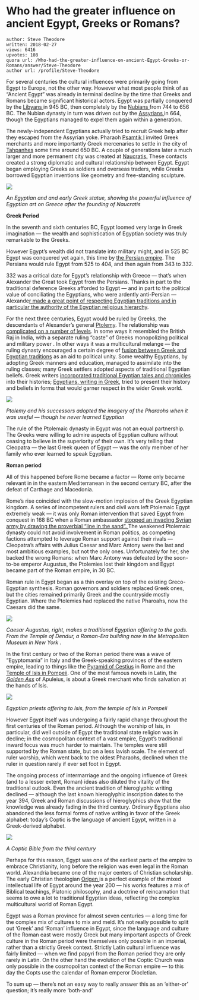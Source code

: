 # Who had the greater influence on ancient Egypt, Greeks or Romans?

	author: Steve Theodore
	written: 2018-02-27
	views: 6416
	upvotes: 108
	quora url: /Who-had-the-greater-influence-on-ancient-Egypt-Greeks-or-Romans/answer/Steve-Theodore
	author url: /profile/Steve-Theodore


For several centuries the cultural influences were primarily going from Egypt to Europe, not the other way. However what most people think of as “Ancient Egypt” was already in terminal decline by the time that Greeks and Romans became significant historical actors. Egypt was partially conquered by the [Libyans ](https://en.wikipedia.org/wiki/Twenty-second_Dynasty_of_Egypt)in 945 BC, then completely by the [Nubians ](https://en.wikipedia.org/wiki/Twenty-fifth_Dynasty_of_Egypt)from 744 to 656 BC. The Nubian dynasty in turn was driven out by the [Assyrians ](https://en.wikipedia.org/wiki/Twenty-sixth_Dynasty_of_Egypt)in 664, though the Egyptians managed to expel them again within a generation.

The newly-independent Egyptians actually tried to recruit Greek help after they escaped from the Assyrian yoke. Pharaoh [Psamtik I](https://en.wikipedia.org/wiki/Psamtik_I) invited Greek merchants and more importantly Greek mercenaries to settle in the city of [Tahpanhes](https://en.wikipedia.org/wiki/Tahpanhes) some time around 650 BC. A couple of generations later a much larger and more permanent city was created at [Naucratis.](https://en.wikipedia.org/wiki/Naucratis) These contacts created a strong diplomatic and cultural relationship between Egypt. Egypt began employing Greeks as soldiers and overseas traders, while Greeks borrowed Egyptian inventions like geometry and free-standing sculpture.

![](https://qph.fs.quoracdn.net/main-qimg-8a2e25c182aadbf1ba0c2cb32d4701a4)

_An Egyptian and and early Greek statue, showing the powerful influence of Egyptian art on Greece after the founding of Naucratis_ 

__Greek Period__ 

In the seventh and sixth centuries BC, Egypt loomed very large in Greek imagination — the wealth and sophistication of Egyptian society was truly remarkable to the Greeks.

However Egypt’s wealth did not translate into military might, and in 525 BC Egypt was conquered yet again, this time by [the Persian empire](https://en.wikipedia.org/wiki/Twenty-seventh_Dynasty_of_Egypt). The Persians would rule Egypt from 525 to 404, and then again from 343 to 332.

332 was a critical date for Egypt’s relationship with Greece — that’s when Alexander the Great took Egypt from the Persians. Thanks in part to the traditional deference Greeks afforded to Egypt — and in part to the political value of conciliating the Egyptians, who were ardently anti-Persian — Alexande[r made a great point of respecting Egyptian traditions and in particular the authority of the Egyptian religious hierarchy](https://www.quora.com/Why-did-Alexander-have-to-make-the-long-journey-to-Siwa-which-is-out-of-his-way-to-Persia-How-can-he-know-the-outcome-if-he-just-improvised).

For the next three centuries, Egypt would be ruled by Greeks, the descendants of Alexander’s general [Ptolemy](https://en.wikipedia.org/wiki/Ptolemy_I_Soter). The relationship was [complicated on a number of levels](https://www.quora.com/How-did-Ancient-Egyptians-view-themselves-after-centuries-of-Hellenisation). In some ways it resembled the British Raj in India, with a separate ruling “caste” of Greeks monopolizing political and military power . In other ways it was a multicultural melange — the ruling dynasty encouraged a certain degree of [fusion between Greek and Egyptian traditions](https://www.quora.com/What-religion-did-the-Ptolemaic-dynasty-of-Egypt-follow) as an aid to political unity. Some wealthy Egyptians, by adopting Greek manners and education, managed to assimilate into the ruling classes; many Greek settlers adopted aspects of traditional Egyptian beliefs. Greek writers [incorporated traditional Egyptian tales and chronicles](http://penelope.uchicago.edu/Thayer/E/Roman/Texts/Diodorus_Siculus/1A*.html) into their histories; [Egyptians, writing in Greek](https://en.wikipedia.org/wiki/Manetho), tried to present their history and beliefs in forms that would garner respect in the wider Greek world.

![](https://qph.fs.quoracdn.net/main-qimg-519033edd7ed7e75250c7b0fa1715885)

_Ptolemy and his successors adopted the imagery of the Pharaohs when it was useful — though he never learned Egyptian_ 

The rule of the Ptolemaic dynasty in Egypt was not an equal partnership. The Greeks were willing to admire aspects of Egyptian culture without ceasing to believe in the superiority of their own. It’s very telling that Cleopatra — the last Greek queen of Egypt — was the only member of her family who ever learned to speak Egyptian.

__Roman period__ 

All of this happened before Rome became a factor — Rome only became relevant in in the eastern Mediterranean in the second century BC, after the defeat of Carthage and Macedonia.

Rome’s rise coincided with the slow-motion implosion of the Greek Egyptian kingdom. A series of incompetent rulers and civil wars left Ptolemaic Egypt extremely weak — it was only Roman intervention that saved Egypt from conquest in 168 BC when a Roman ambassador [stopped an invading Syrian army by drawing the proverbial “line in the sand”. ](https://en.wikipedia.org/wiki/Gaius_Popillius_Laenas)The weakened Ptolemaic dynasty could not avoid involvement in Roman politics, as competing factions attempted to leverage Roman support against their rivals — Cleopatra’s affairs with Julius Caesar and Marc Antony were the last and most ambitious examples, but not the only ones. Unfortunately for her, she backed the wrong Romans: when Marc Antony was defeated by the soon-to-be emperor Augustus, the Ptolemies lost their kingdom and Egypt became part of the Roman empire, in 30 BC.

Roman rule in Egypt began as a thin overlay on top of the existing Greco-Egyptian synthesis. Roman governors and soldiers replaced Greek ones, but the cities remained primarily Greek and the countryside mostly Egyptian. Where the Ptolemies had replaced the native Pharoahs, now the Caesars did the same.

![](https://qph.fs.quoracdn.net/main-qimg-548103b71af2ad330412cbcc42ac4c2f)

_Caesar Augustus, right, makes a traditional Egyptian offering to the gods. From the Temple of Dendur, a Roman-Era building now in the Metropolitan Museum in New York_  .

In the first century or two of the Roman period there was a wave of “Egyptomania” in Italy and the Greek-speaking provinces of the eastern empire, leading to things like the [Pyramid of Cestius](https://en.wikipedia.org/wiki/Pyramid_of_Cestius) in Rome and the [Temple of Isis in Pompeii](https://en.wikipedia.org/wiki/Temple_of_Isis_(Pompeii)). One of the most famous novels in Latin, the _[Golden Ass](https://en.wikipedia.org/wiki/The_Golden_Ass)_  of Apuleius, is about a Greek merchant who finds salvation at the hands of Isis.

![](https://qph.fs.quoracdn.net/main-qimg-9e44082ef0e31c16a10f77163af9d9d5)

_Egyptian priests offering to Isis, from the temple of Isis in Pompeii_ 

However Egypt itself was undergoing a fairly rapid change throughout the first centuries of the Roman period. Although the worship of Isis, in particular, did well outside of Egypt the traditional state religion was in decline; in the cosmopolitan context of a vast empire, Egypt’s traditional inward focus was much harder to maintain. The temples were still supported by the Roman state, but on a less lavish scale. The element of ruler worship, which went back to the oldest Pharaohs, declined when the ruler in question rarely if ever set foot in Egypt.

The ongoing process of intermarriage and the ongoing influence of Greek (and to a lesser extent, Roman) ideas also diluted the vitality of the traditional outlook. Even the ancient tradition of hieroglyphic writing declined — although the last known hieroglyphic inscription dates to the year 394, Greek and Roman discussions of hieroglyphics show that the knowledge was already fading in the third century. Ordinary Egyptians also abandoned the less formal forms of native writing in favor of the Greek alphabet: today’s Coptic is the language of ancient Egypt, written in a Greek-derived alphabet.

![](https://qph.fs.quoracdn.net/main-qimg-f86a4d1a9bc99483fd02c19441265c4b)

_A Coptic Bible from the third century_ 

Perhaps for this reason, Egypt was one of the earliest parts of the empire to embrace Christianity, long before the religion was even legal in the Roman world. Alexandria became one of the major centers of Christian scholarship. The early Christian theologian [Origen ](https://www.iep.utm.edu/origen-of-alexandria/)is a perfect example of the mixed intellectual life of Egypt around the year 200 — his works features a mix of Biblical teachings, Platonic philosophy, and a doctrine of reincarnation that seems to owe a lot to traditional Egyptian ideas, reflecting the complex multicultural world of Roman Egypt.

Egypt was a Roman province for almost seven centuries — a long time for the complex mix of cultures to mix and meld. It’s not really possible to split out ‘Greek’ and ‘Roman’ influence in Egypt, since the language and culture of the Roman east were mostly Greek but many important aspects of Greek culture in the Roman period were themselves only possible in an imperial, rather than a strictly Greek context. Strictly Latin cultural influence was fairly limited — when we find papyri from the Roman period they are only rarely in Latin. On the other hand the evolution of the Coptic Church was only possible in the cosmopolitan context of the Roman empire — to this day the Copts use the calendar of Roman emperor Diocletian.

To sum up — there’s not an easy way to really answer this as an ‘either-or’ question; it’s really more ‘both-and’

